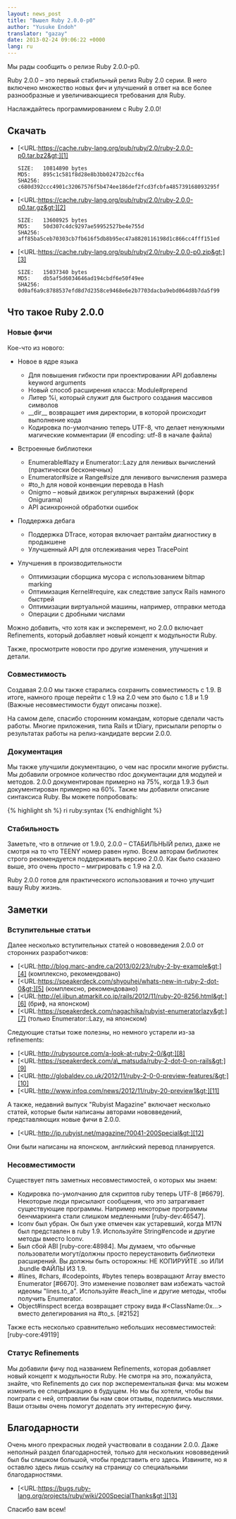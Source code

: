 ```yaml
---
layout: news_post
title: "Вышел Ruby 2.0.0-p0"
author: "Yusuke Endoh"
translator: "gazay"
date: 2013-02-24 09:06:22 +0000
lang: ru
---
```


Мы рады сообщить о релизе Ruby 2.0.0-p0.

Ruby 2.0.0 – это первый стабильный релиз Ruby 2.0 серии. В него включено
множество новых фич и улучшений в ответ на все более разнообразные и увеличивающиеся
требования для Ruby.

Наслаждайтесь программированием с Ruby 2.0.0!

## Скачать

* [&lt;URL:https://cache.ruby-lang.org/pub/ruby/2.0/ruby-2.0.0-p0.tar.bz2&gt;][1]

      SIZE:   10814890 bytes
      MD5:    895c1c581f8d28e8b3bb02472b2ccf6a
      SHA256: c680d392ccc4901c32067576f5b474ee186def2fcd3fcbfa485739168093295f

* [&lt;URL:https://cache.ruby-lang.org/pub/ruby/2.0/ruby-2.0.0-p0.tar.gz&gt;][2]

      SIZE:   13608925 bytes
      MD5:    50d307c4dc9297ae59952527be4e755d
      SHA256: aff85ba5ceb70303cb7fb616f5db8b95ec47a8820116198d1c866cc4fff151ed

* [&lt;URL:https://cache.ruby-lang.org/pub/ruby/2.0/ruby-2.0.0-p0.zip&gt;][3]

      SIZE:   15037340 bytes
      MD5:    db5af5d6034646ad194cbdf6e50f49ee
      SHA256: 0d0af6a9c8788537efd8d7d2358ce9468e6e2b7703dacba9ebd064d8b7da5f99

## Что такое Ruby 2.0.0

### Новые фичи

Кое-что из нового:

* Новое в ядре языка
  * Для повышения гибкости при проектировании API добавлены keyword
    arguments
  * Новый способ расширения класса: Module#prepend
  * Литер %i, который служит для быстрого создания массивов символов
  * \_\_dir\_\_ возвращает имя директории, в которой происходит
    выполнение кода
  * Кодировка по-умолчанию теперь UTF-8, что делает ненужными магические
    комментарии (# encoding: utf-8 в начале файла)

* Встроенные библиотеки
  * Enumerable#lazy и Enumerator::Lazy для ленивых вычислений
    (практически бесконечных)
  * Enumerator#size и Range#size для ленивого вычисления размера
  * \#to\_h для новой конвенции перевода в Hash
  * Onigmo – новый движок регулярных выражений (форк Onigurama)
  * API асинхронной обработки ошибок

* Поддержка дебага
  * Поддержка DTrace, которая включает рантайм диагностику в продакшене
  * Улучшенный API для отслеживания через TracePoint

* Улучшения в производительности
  * Оптимизации сборщика мусора с использованием bitmap marking
  * Оптимизация Kernel#require, как следствие запуск Rails намного
    быстрей
  * Оптимизации виртуальной машины, например, отправки метода
  * Операции с дробными числами

Можно добавить, что хотя как и эксперемент, но 2.0.0 включает
Refinements, который добавляет новый концепт к модульности Ruby.

Также, просмотрите новости про другие изменения, улучшения и детали.

### Совместимость

Создавая 2.0.0 мы также старались сохранить совместимость с 1.9. В
итоге, намного проще перейти с 1.9 на 2.0 чем это было с 1.8 и 1.9
(Важные несовместимости будут описаны позже).

На самом деле, спасибо сторонним командам, которые сделали часть работы.
Многие приложения, типа Rails и tDiary, присылали репорты о результатах
работы на релиз-кандидате версии 2.0.0.

### Документация

Мы также улучшили документацию, о чем нас просили многие рубисты. Мы
добавили огромное количество rdoc документации для модулей и методов.
2.0.0 документирован примерно на 75%, когда 1.9.3 был документирован
примерно на 60%. Также мы добавили описание синтаксиса Ruby. Вы можете
попробовать:

{% highlight sh %}
ri ruby:syntax
{% endhighlight %}

### Стабильность

Заметьте, что в отличие от 1.9.0, 2.0.0 – СТАБИЛЬНЫЙ релиз, даже не
смотря на то что TEENY номер равен нулю. Всем авторам библиотек строго
рекомендуется поддерживать версию 2.0.0. Как было сказано выше, это
очень просто – мигрировать с 1.9 на 2.0.

Ruby 2.0.0 готов для практического использования и точно улучшит вашу
Ruby жизнь.

## Заметки

### Вступительные статьи

Далее несколько вступительных статей о нововведения 2.0.0 от сторонних
разработчиков:

* [&lt;URL:http://blog.marc-andre.ca/2013/02/23/ruby-2-by-example&gt;][4]
  (комплексно, рекомендовано)
* [&lt;URL:https://speakerdeck.com/shyouhei/whats-new-in-ruby-2-dot-0&gt;][5]
  (комплексно, рекомендовано)
* [&lt;URL:http://el.jibun.atmarkit.co.jp/rails/2012/11/ruby-20-8256.html&gt;][6]
  (бриф, на японском)
* [&lt;URL:https://speakerdeck.com/nagachika/rubyist-enumeratorlazy&gt;][7]
  (только Enumerator::Lazy, на японском)

Следующие статьи тоже полезны, но немного устарели из-за refinements:

* [&lt;URL:http://rubysource.com/a-look-at-ruby-2-0/&gt;][8]
* [&lt;URL:https://speakerdeck.com/a\_matsuda/ruby-2-dot-0-on-rails&gt;][9]
* [&lt;URL:http://globaldev.co.uk/2012/11/ruby-2-0-0-preview-features/&gt;][10]
* [&lt;URL:http://www.infoq.com/news/2012/11/ruby-20-preview1&gt;][11]

А также, недавний выпуск \"Rubyist Magazine\" включает несколько статей,
которые были написаны авторами нововведений, представляющих новые фичи в
2.0.0.

* [&lt;URL:http://jp.rubyist.net/magazine/?0041-200Special&gt;][12]

Они были написаны на японском, английский перевод планируется.

### Несовместимости

Существует пять заметных несовместимостей, о которых мы знаем:

* Кодировка по-умолчанию для скриптов ruby теперь UTF-8 \[#6679\].
  Некоторые люди присылают сообщения, что это затрагивает существующие
  программы. Например некоторые программы бенчмаркинга стали слишком
  медленными \[ruby-dev:46547\].
* Iconv был убран. Он был уже отмечен как устаревший, когда M17N был
  представлен в ruby 1.9. Используйте String#encode и другие методы
  вместо Iconv.
* Был сбой ABI \[ruby-core:48984\]. Мы думаем, что обычные пользователи
  могут/должны просто переустановить библиотеки расширений. Вы должны
  быть осторожны: НЕ КОПИРУЙТЕ .so ИЛИ .bundle ФАЙЛЫ ИЗ 1.9.
* \#lines, #chars, #codepoints, #bytes теперь возвращают Array вместо
  Enumerator \[#6670\]. Это изменение позволяет вам
  избежать частой идеомы \"lines.to\_a\". Используйте #each\_line и
  другие методы, чтобы получить Enumerator.
* Object#inspect всегда возвращает строку вида
  #&lt;ClassName:0x...&gt; вместо делегирования на #to\_s. \[#2152\]

Также есть несколько сравнительно небольших несовместимостей:
\[ruby-core:49119\]

### Статус Refinements

Мы добавили фичу под названием Refinements, которая добавляет новый
концепт к модульности Ruby. Не смотря на это, пожалуйста, знайте, что
Refinements до сих пор эксперементальная фича: мы можем изменить ее
спецификацию в будущем. Но мы бы хотели, чтобы вы поиграли с ней,
отправлии бы нам свои отзывы, поделились мыслями.
Ваши отзывы очень помогут доделать эту
интересную фичу.

## Благодарности

Очень много прекрасных людей участвовали в создании 2.0.0. Даже
неполный раздел благодарностей, только для нескольких нововведений был
бы слишком большой, чтобы представить его здесь. Извините, но я оставлю
здесь лишь ссылку на страницу со специальными благодарностями.

* [&lt;URL:https://bugs.ruby-lang.org/projects/ruby/wiki/200SpecialThanks&gt;][13]

Спасибо вам всем!



[1]: https://cache.ruby-lang.org/pub/ruby/2.0/ruby-2.0.0-p0.tar.bz2
[2]: https://cache.ruby-lang.org/pub/ruby/2.0/ruby-2.0.0-p0.tar.gz
[3]: https://cache.ruby-lang.org/pub/ruby/2.0/ruby-2.0.0-p0.zip
[4]: http://blog.marc-andre.ca/2013/02/23/ruby-2-by-example
[5]: https://speakerdeck.com/shyouhei/whats-new-in-ruby-2-dot-0
[6]: http://el.jibun.atmarkit.co.jp/rails/2012/11/ruby-20-8256.html
[7]: https://speakerdeck.com/nagachika/rubyist-enumeratorlazy
[8]: http://rubysource.com/a-look-at-ruby-2-0/
[9]: https://speakerdeck.com/a_matsuda/ruby-2-dot-0-on-rails
[10]: http://globaldev.co.uk/2012/11/ruby-2-0-0-preview-features/
[11]: http://www.infoq.com/news/2012/11/ruby-20-preview1
[12]: http://jp.rubyist.net/magazine/?0041-200Special
[13]: https://bugs.ruby-lang.org/projects/ruby/wiki/200SpecialThanks
